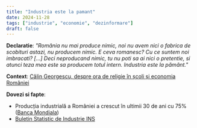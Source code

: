 ```yaml
---
title: "Industria este la pamant"
date: 2024-11-28
tags: ["industrie", "economie", "dezinformare"]
draft: false
---
```


**Declaratie**: 
*"România nu mai produce nimic, noi nu avem nici o fabrica de scobituri astazi, nu producem nimic. E ceva romanesc? Cu ce suntem noi imbracati? [...] Deci neproducand nimic, tu nu poti sa ai nici o pretentie, si atunci teza mea este sa producem totul intern. Industria este la pământ."*

**Context**: 
[Călin Georgescu, despre ora de religie în școli și economia României](https://www.facebook.com/61555923770502/videos/570565955623956/)
<!--more-->
**Dovezi si fapte**: 
- Producția industrială a României a crescut în ultimii 30 de ani cu 75% ([Banca Mondiala](https://prosperitydata360.worldbank.org/en/indicator/IMF+IFS+AIPMA_IX))
- [Buletin Statistic de Industrie INS](https://insse.ro/cms/sites/default/files/field/publicatii/buletin_statistic_de_industrie_nr09_2024.pdf)
